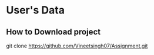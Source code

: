 # User's Data



## How to Download project

git clone https://github.com/Vineetsingh07/Assignment.git



